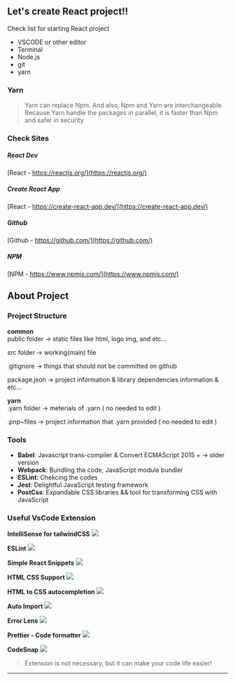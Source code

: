 ## Let's create React project!!
Check list for starting React project
- VSCODE or other editor
- Terminal 
- Node.js
- git
- yarn

### Yarn
> Yarn can replace Npm. And also, Npm and Yarn are interchangeable.   
> Because Yarn handle the packages in parallel, it is faster than Npm and safer in security

### Check Sites
##### React Dev
[React - https://reactjs.org/](https://reactjs.org/)

##### Create React App
[React - https://create-react-app.dev/](https://create-react-app.dev/)

##### Github
[Github - https://github.com/](https://github.com/)

##### NPM 
[NPM - https://www.npmjs.com/](https://www.npmjs.com/)

## About Project
### Project Structure

**common**   
public folder -> static files like html, logo img, and etc...   

src folder -> working(main) file   

.gitignore -> things that should not be committed on github   

package.json -> project information & library dependencies information & etc...   

**yarn**   
.yarn folder -> meterials of .yarn ( no needed to edit )   

.pnp~files -> project information that .yarn provided ( no needed to edit )   

### Tools
- **Babel**: Javascript trans-compiler & Convert ECMAScript 2015 + -> older version   
- **Webpack**: Bundling the code, JavaScript module bundler   
- **ESLint**: Chekcing the codes   
- **Jest**: Delightful JavaScript testing framework   
- **PostCss**: Expandable CSS libraries && tool for transforming CSS with JavaScript   

### Useful VsCode Extension
**IntelliSense for tailwindCSS**
![](https://github.com/jinscodes/Blog_nextJS/assets/87598134/983ad354-41f6-42af-8992-c7791f1c0370)

**ESLint**
![](https://github.com/jinscodes/Blog_nextJS/assets/87598134/90438d67-0bcf-4104-885a-c6a33fbd7bdd)

**Simple React Snippets**
![](https://github.com/jinscodes/Blog_nextJS/assets/87598134/a58581e0-88e3-47a1-a93c-86b2a1577ee1)

**HTML CSS Support**
![](https://github.com/jinscodes/Blog_nextJS/assets/87598134/f75fc234-dc91-48c7-a35d-a17847c18e11)

**HTML to CSS autocompletion**
![](https://github.com/jinscodes/Blog_nextJS/assets/87598134/aadb2285-9a08-4e7f-83f5-5ecba28b18d0)

**Auto Import**
![](https://github.com/jinscodes/Blog_nextJS/assets/87598134/d6074b87-9473-413a-98a6-67687e306142)

**Error Lens**
![](https://github.com/jinscodes/Blog_nextJS/assets/87598134/30ee9e89-ff8d-4515-9429-e7094add2e0b)

**Prettier - Code formatter**
![](https://github.com/jinscodes/Blog_nextJS/assets/87598134/e696d267-a136-4d0f-af79-af1f47b33cd0)

**CodeSnap**
![](https://github.com/jinscodes/Blog_nextJS/assets/87598134/dc91ec69-81d4-406f-804a-e742dfc135e2)

> Extension is not necessary, but it can make your code life easier!

--- 